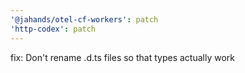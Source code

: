 ```yaml
---
'@jahands/otel-cf-workers': patch
'http-codex': patch
---
```


fix: Don't rename .d.ts files so that types actually work
